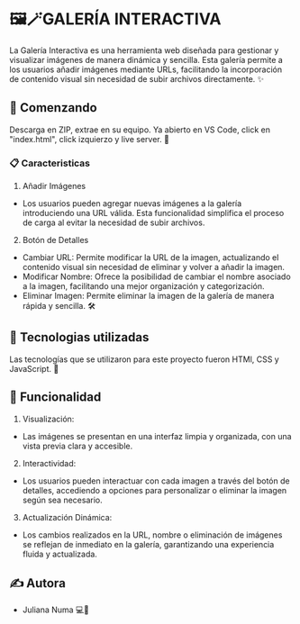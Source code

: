 # 🖼️🪄GALERÍA INTERACTIVA

La Galería Interactiva es una herramienta web diseñada para gestionar y visualizar imágenes de manera dinámica y sencilla. Esta galería permite a los usuarios añadir imágenes mediante URLs, facilitando la incorporación de contenido visual sin necesidad de subir archivos directamente. ✨

## 🏁 Comenzando

Descarga en ZIP, extrae en su equipo. Ya abierto en VS Code, click en "index.html", click izquierzo y live server. 🎉

### 📋 Caracteristicas

1. Añadir Imágenes

- Los usuarios pueden agregar nuevas imágenes a la galería introduciendo una URL válida. Esta funcionalidad simplifica el proceso de carga al evitar la necesidad de subir archivos.

2. Botón de Detalles

- Cambiar URL: Permite modificar la URL de la imagen, actualizando el contenido visual sin necesidad de eliminar y volver a añadir la imagen.
- Modificar Nombre: Ofrece la posibilidad de cambiar el nombre asociado a la imagen, facilitando una mejor organización y categorización.
- Eliminar Imagen: Permite eliminar la imagen de la galería de manera rápida y sencilla. 🛠️

## 🚀 Tecnologias utilizadas

 Las tecnologías que se utilizaron para este proyecto fueron HTMl, CSS y JavaScript. 🌟

## 🤝 Funcionalidad

1. Visualización:
  
- Las imágenes se presentan en una interfaz limpia y organizada, con una vista previa clara y accesible.

2. Interactividad:
   
-  Los usuarios pueden interactuar con cada imagen a través del botón de detalles, accediendo a opciones para personalizar o eliminar la imagen según sea necesario.

3. Actualización Dinámica:

- Los cambios realizados en la URL, nombre o eliminación de imágenes se reflejan de inmediato en la galería, garantizando una experiencia fluida y actualizada.

## ✍️ Autora
- Juliana Numa 💻🪫
